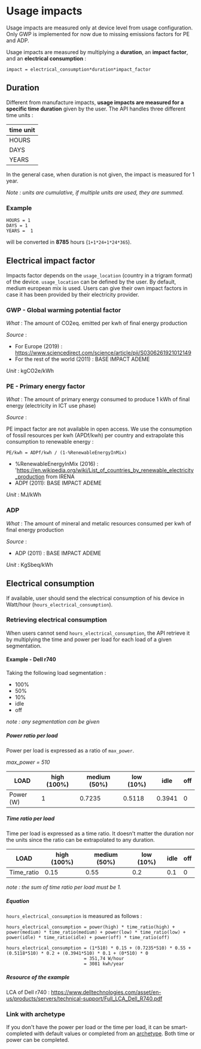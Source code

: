 # Usage impacts

Usage impacts are measured only at device level from usage configuration. Only GWP is implemented for now due to missing emissions factors for PE and ADP.

Usage impacts are measured by multiplying a **duration**, an **impact factor**, and an **electrical consumption** :

`impact = electrical_consumption*duration*impact_factor`

## Duration

Different from manufacture impacts, **usage impacts are measured for a specific time duration** given by the user.
The API handles three different time units :

| time unit |
| --------- |
| HOURS     |
| DAYS      |
| YEARS     |

In the general case, when duration is not given, the impact is measured for 1 year.

_Note : units are cumulative, if multiple units are used, they are summed._

### Example

```
HOURS = 1
DAYS = 1
YEARS =  1
```

will be converted in **8785** hours (`1+1*24+1*24*365`).

## Electrical impact factor

Impacts factor depends on the `usage_location` (country in a trigram format) of the device. `usage_location` can be defined by the user. By default, medium european mix is used.
Users can give their own impact factors in case it has been provided by their electricity provider.

### GWP - Global warming potential factor

_What_ : The amount of CO2eq. emitted per kwh of final energy production

_Source_ : 

* For Europe (2019) : https://www.sciencedirect.com/science/article/pii/S0306261921012149
* For the rest of the world (2011) : BASE IMPACT ADEME 

_Unit_ : kgCO2e/kWh

### PE - Primary energy factor

_What_ : The amount of primary energy consumed to produce 1 kWh of final energy (electricity in ICT use phase)

_Source_ : 

PE impact factor are not available in open access. 
We use the consumption of fossil resources per kwh (APDf/kwh) per country and extrapolate this consumption to renewable energy :

```PE/kwh = ADPf/kwh / (1-%RenewableEnergyInMix)```

* %RenewableEnergyInMix (2016) : 'https://en.wikipedia.org/wiki/List_of_countries_by_renewable_electricity_production from IRENA
* ADPf (2011): BASE IMPACT ADEME

_Unit_ : MJ/kWh

### ADP

_What_ :  The amount of mineral and metalic resources consumed per kwh of final energy production

_Source_ : 

* ADP (2011) : BASE IMPACT ADEME 

_Unit_ : KgSbeq/kWh

## Electrical consumption

If available, user should send the electrical consumption of his device in Watt/hour (`hours_electrical_consumption`).

### Retrieving electrical consumption

When users cannot send `hours_electrical_consumption`, the API retrieve it by multiplying the time and power per load for each load of a given segmentation.

#### Example - Dell r740

Taking the following load segmentation :

- 100%
- 50%
- 10%
- idle
- off

_note : any segmentation can be given_

##### Power ratio per load

Power per load is expressed as a ratio of `max_power`.

_max_power = 510_

| LOAD      | high (100%) | medium (50%) | low (10%) | idle   | off |
| --------- | ----------- | ------------ | --------- | ------ | --- |
| Power (W) | 1           | 0.7235       | 0.5118    | 0.3941 | 0   |

##### Time ratio per load

Time per load is expressed as a time ratio. It doesn't matter the duration nor the units since the ratio can be extrapolated to any duration.

| LOAD       | high (100%) | medium (50%) | low (10%) | idle | off |
| ---------- | ----------- | ------------ | --------- | ---- | --- |
| Time_ratio | 0.15        | 0.55         | 0.2       | 0.1  | 0   |

_note : the sum of time ratio per load must be 1._

##### Equation

`hours_electrical_consumption` is measured as follows :

```
hours_electrical_consumption = power(high) * time_ratio(high) + power(medium) * time_ratio(medium) + power(low) * time_ratio(low) + power(idle) * time_ratio(idle) + power(off) * time_ratio(off)
```

```
hours_electrical_consumption = (1*510) * 0.15 + (0.7235*510) * 0.55 + (0.5118*510) * 0.2 + (0.3941*510) * 0.1 + (0*510) * 0
                             = 351,74 W/hour
                             = 3081 kwh/year
```

##### Resource of the example

LCA of Dell r740 : [https://www.delltechnologies.com/asset/en-us/products/servers/technical-support/Full_LCA_Dell_R740.pdf
](https://www.delltechnologies.com/asset/en-us/products/servers/technical-support/Full_LCA_Dell_R740.pdf)

### Link with archetype

If you don't have the power per load or the time per load, it can be smart-completed with default values or completed from an [archetype](archetypes.md).
Both time or power can be completed.
